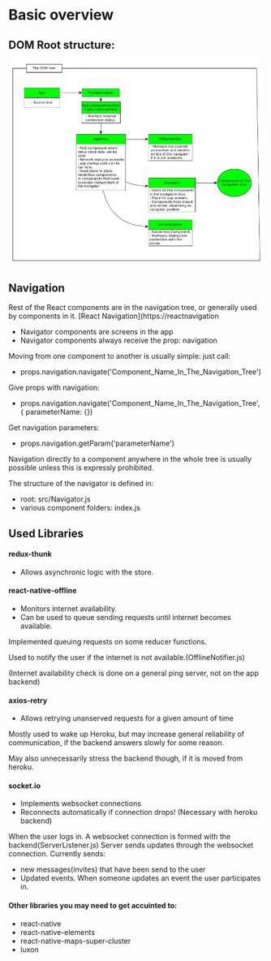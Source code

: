 # Basic overview

## DOM Root structure:
![Alt text](frontendRootStructure.jpg "DOM root structure")



## Navigation

Rest of the React components are in the navigation tree,
or generally used by components in it. [React Navigation](https://reactnavigation
- Navigator components are screens in the app
- Navigator components always receive the prop: navigation

Moving from one component to another is usually simple: just call:
- props.navigation.navigate('Component_Name_In_The_Navigation_Tree')

Give props with navigation:
- props.navigation.navigate('Component_Name_In_The_Navigation_Tree', { parameterName: {})

Get navigation parameters:
- props.navigation.getParam('parameterName')

Navigation directly to a component anywhere in the whole tree is usually possible
unless this is expressly prohibited.

The structure of the navigator is defined in:
- root:	src/Navigator.js
- various component folders: index.js



## Used Libraries


#### redux-thunk
- Allows asynchronic logic with the store.


#### react-native-offline
- Monitors internet availability.
- Can be used to queue sending requests until internet becomes available.

Implemented queuing requests on some reducer functions.

Used to notify the user if the internet is not available.(OfflineNotifier.js)

(Internet availability check is done on a general ping server, not on the app backend)


#### axios-retry
- Allows retrying unanserved requests for a given amount of time

Mostly used to wake up Heroku, but may increase general reliability of communication, if
the backend answers slowly for some reason.

May also unnecessarily stress the backend though, if it is moved from heroku.


#### socket.io
- Implements websocket connections
- Reconnects automatically if connection drops! (Necessary with heroku backend)

When the user logs in. A websocket connection is formed with the backend(ServerListener.js)
Server sends updates through the websocket connection. Currently sends:
- new messages(invites) that have been send to the user
- Updated events. When someone updates an event the user participates in.


#### Other libraries you may need to get accuinted to:
- react-native
- react-native-elements
- react-native-maps-super-cluster
- luxon


